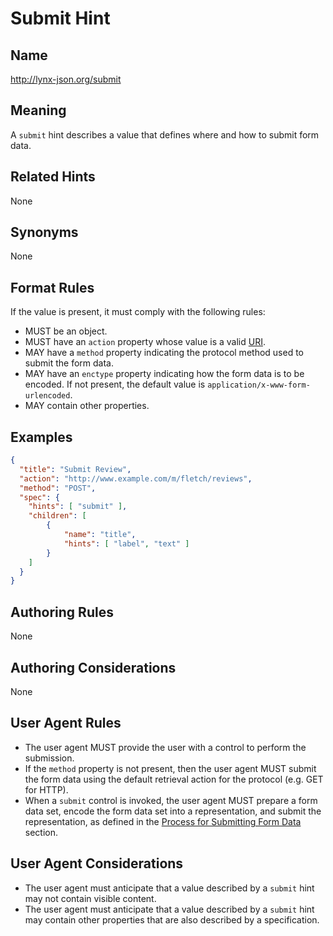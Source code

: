 # Submit Hint

## Name

http://lynx-json.org/submit

## Meaning

A `submit` hint describes a value that defines where and how to submit form data.

## Related Hints

None

## Synonyms

None

## Format Rules

If the value is present, it must comply with the following rules:

- MUST be an object.
- MUST have an `action` property whose value is a valid [URI](#uri).
- MAY have a `method` property indicating the protocol method used to submit the form data.
- MAY have an `enctype` property indicating how the form data is to be encoded. If not present, the default value is `application/x-www-form-urlencoded`.
- MAY contain other properties.

## Examples

```json
{
  "title": "Submit Review",
  "action": "http://www.example.com/m/fletch/reviews",
  "method": "POST",
  "spec": {
    "hints": [ "submit" ],
    "children": [
        {
            "name": "title",
            "hints": [ "label", "text" ]
        }
    ]
  }
}
```

## Authoring Rules

None

## Authoring Considerations

None

## User Agent Rules

- The user agent MUST provide the user with a control to perform the submission.
- If the `method` property is not present, then the user agent MUST submit the form data using the default retrieval action for the protocol (e.g. GET for HTTP).
- When a `submit` control is invoked, the user agent MUST prepare a form data set, encode the form data set into a representation, and submit the representation, as defined in the [Process for Submitting Form Data](#process-for-submitting-form-data) section.

## User Agent Considerations

- The user agent must anticipate that a value described by a `submit` hint may not contain visible content.
- The user agent must anticipate that a value described by a `submit` hint may contain other properties that are also described by a specification.
